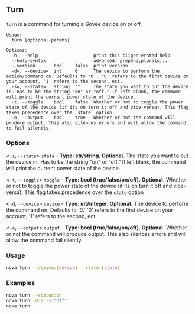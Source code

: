 ## Turn

`turn` is a command for turning a Govee device on or off.

```text
Usage:
  turn [optional-params] 

Options:
  -h, --help                     print this cligen-erated help
  --help-syntax                  advanced: prepend,plurals,..
  --version       bool    false  print version
  -d=, --device=  int     0      The device to perform the action/command on. Defaults to '0'. '0' refers to the first device on your account, '1' refers to the second, ect.
  -s=, --state=   string  ""     The state you want to put the device in. Has to be the string "on" or "off." If left blank, the command will print the current power state of the device.
  -t, --toggle    bool    false  Whether or not to toggle the power state of the device (if its on turn it off and vice-versa). This flag takes precedence over the `state` option.
  -o, --output    bool    true   Whether or not the command will produce output. This also silences errors and will allow the command to fail silently.
```

### Options

<`-s`, `--state`> `state` - **Type: str/string. Optional.**
The state you want to put the device in.
Has to be the string "on" or "off." If left blank, the command will print the current power state of the device.

<`-t`, `--toggle`> `toggle` - **Type: bool (true/false/on/off). Optional.**
Whether or not to toggle the power state of the device (if its on turn it off and vice-versa). This flag takes precedence over the `state` option

<`-d`, `--device`> `device` - **Type: int/integer. Optional.**
The device to perform the command on. Defaults to '0.' '0' refers to the first device on your account, '1' refers to the second, ect.

<`-o`, `--output`> `output` - **Type: bool (true/false/on/off). Optional.**
Whether or not the command will produce output. This also silences errors and will allow the command fail silently.

### Usage

```sh
nova turn --device:[device] --state:[state]
```

### Examples

```sh
nova turn --status:on
nova turn -d:2 -s:"off"
nova turn 
```
